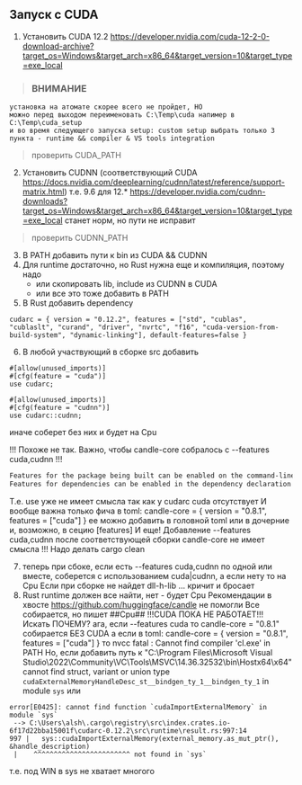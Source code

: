 ﻿## Запуск с CUDA ##
1) Установить CUDA 12.2
	https://developer.nvidia.com/cuda-12-2-0-download-archive?target_os=Windows&target_arch=x86_64&target_version=10&target_type=exe_local
> ### ВНИМАНИЕ ###
	установка на атомате скорее всего не пройдет, НО
    можно перед выходом переименовать C:\Temp\cuda напимер в C:\Temp\cuda_setup
    и во время следующего запуска setup: custom setup выбрать только 3 пункта - runtime && compiler & VS tools integration
> проверить CUDA_PATH
2) Установить CUDNN (соответствующий CUDA https://docs.nvidia.com/deeplearning/cudnn/latest/reference/support-matrix.html)
    т.е. 9.6 для 12.*
	https://developer.nvidia.com/cudnn-downloads?target_os=Windows&target_arch=x86_64&target_version=10&target_type=exe_local
	станет норм, но пути не исправит
> проверить CUDNN_PATH

3) В PATH добавить пути к bin из CUDA && CUDNN
4) Для runtime достаточно, но Rust нужна еще и компиляция, поэтому надо
	- или скопировать lib, include из CUDNN в CUDA
	- или все это тоже добавить в PATH
5) В Rust добавить dependency 
```
cudarc = { version = "0.12.2", features = ["std", "cublas", "cublaslt", "curand", "driver", "nvrtc", "f16", "cuda-version-from-build-system", "dynamic-linking"], default-features=false }

```
6) В любой участвующий в сборке src добавить 
```
#[allow(unused_imports)]
#[cfg(feature = "cuda")]
use cudarc;

#[allow(unused_imports)]
#[cfg(feature = "cudnn")]
use cudarc::cudnn;
```
иначе соберет без них и будет на Cpu

!!! Похоже не так.
Важно, чтобы candle-core собралось с --features cuda,cudnn
!!! 
```https://doc.rust-lang.org/cargo/reference/features.html
Features for the package being built can be enabled on the command-line with flags such as --features. 
Features for dependencies can be enabled in the dependency declaration in Cargo.toml.
```
Т.е. use уже не имеет смысла так как у cudarc cuda отсутствует
И вообще важна только фича в toml: candle-core = { version = "0.8.1", features = ["cuda"] }
ее можно добавить в головной toml или в дочерние и, возможно, в сецию [features]
И еще!
Добавление --features cuda,cudnn после соответствующей сборки candle-core не имеет смысла
!!! Надо делать cargo clean

7) теперь при сбоке, если есть --features cuda,cudnn по одной или вместе, соберется с использованием cuda|cudnn, а если нету то на Cpu
Если при сборке не найдет dll-h-lib ... кричит и бросает
8) Rust runtime должен все найти, нет - будет Cpu
Рекомендации в хвосте https://github.com/huggingface/candle не помогли
Все собирается, но пишет ##Cpu##
!!!CUDA ПОКА НЕ РАБОТАЕТ!!! Искать ПОЧЕМУ?
ага, если --features cuda то candle-core = "0.8.1" собирается БЕЗ CUDA
а если в toml: candle-core = { version = "0.8.1", features = ["cuda"] }
то
  nvcc fatal   : Cannot find compiler 'cl.exe' in PATH
Но, если добавить путь к "C:\Program Files\Microsoft Visual Studio\2022\Community\VC\Tools\MSVC\14.36.32532\bin\Hostx64\x64"
  cannot find struct, variant or union type `cudaExternalMemoryHandleDesc_st__bindgen_ty_1__bindgen_ty_1` in module `sys`
или
```
error[E0425]: cannot find function `cudaImportExternalMemory` in module `sys`
 --> C:\Users\alsh\.cargo\registry\src\index.crates.io-6f17d22bba15001f\cudarc-0.12.2\src\runtime\result.rs:997:14
997 |   sys::cudaImportExternalMemory(external_memory.as_mut_ptr(), &handle_description)
 |    ^^^^^^^^^^^^^^^^^^^^^^^^ not found in `sys`
```
т.е. под WIN в sys не хватает многого